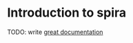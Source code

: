 # Introduction to spira

TODO: write [great documentation](http://jacobian.org/writing/great-documentation/what-to-write/)
